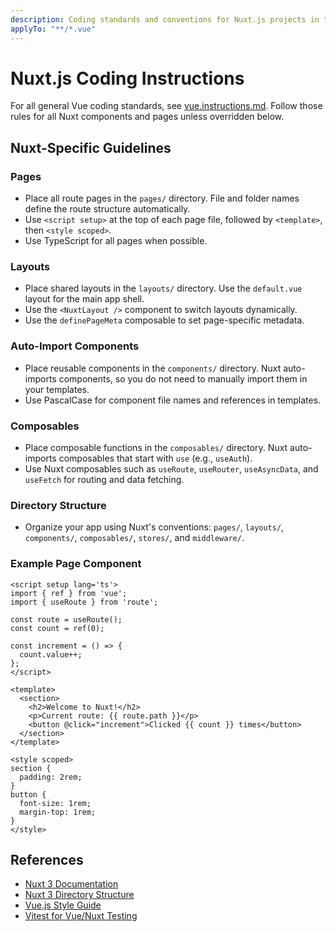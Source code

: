 ```yaml
---
description: Coding standards and conventions for Nuxt.js projects in this repository.
applyTo: "**/*.vue"
---
```



# Nuxt.js Coding Instructions

For all general Vue coding standards, see [vue.instructions.md](./vue.instructions.md). Follow those rules for all Nuxt components and pages unless overridden below.

## Nuxt-Specific Guidelines

### Pages
- Place all route pages in the `pages/` directory. File and folder names define the route structure automatically.
- Use `<script setup>` at the top of each page file, followed by `<template>`, then `<style scoped>`.
- Use TypeScript for all pages when possible.

### Layouts
- Place shared layouts in the `layouts/` directory. Use the `default.vue` layout for the main app shell.
- Use the `<NuxtLayout />` component to switch layouts dynamically.
- Use the `definePageMeta` composable to set page-specific metadata.

### Auto-Import Components
- Place reusable components in the `components/` directory. Nuxt auto-imports components, so you do not need to manually import them in your templates.
- Use PascalCase for component file names and references in templates.

### Composables
- Place composable functions in the `composables/` directory. Nuxt auto-imports composables that start with `use` (e.g., `useAuth`).
- Use Nuxt composables such as `useRoute`, `useRouter`, `useAsyncData`, and `useFetch` for routing and data fetching.

### Directory Structure
- Organize your app using Nuxt's conventions: `pages/`, `layouts/`, `components/`, `composables/`, `stores/`, and `middleware/`.

### Example Page Component

```vue
<script setup lang='ts'>
import { ref } from 'vue';
import { useRoute } from 'route';

const route = useRoute();
const count = ref(0);

const increment = () => {
  count.value++;
};
</script>

<template>
  <section>
    <h2>Welcome to Nuxt!</h2>
    <p>Current route: {{ route.path }}</p>
    <button @click="increment">Clicked {{ count }} times</button>
  </section>
</template>

<style scoped>
section {
  padding: 2rem;
}
button {
  font-size: 1rem;
  margin-top: 1rem;
}
</style>
```

## References
- [Nuxt 3 Documentation](https://nuxt.com/docs)
- [Nuxt 3 Directory Structure](https://nuxt.com/docs/guide/directory-structure/nuxt)
- [Vue.js Style Guide](https://vuejs.org/style-guide/)
- [Vitest for Vue/Nuxt Testing](https://vitest.dev/)
